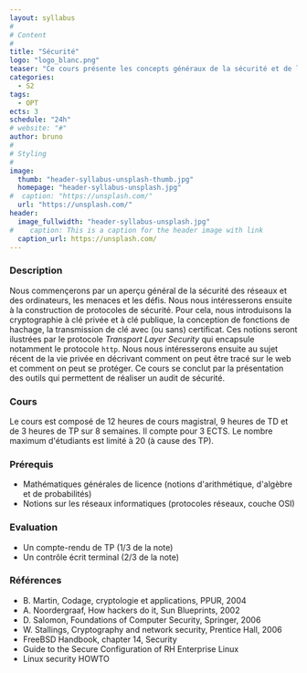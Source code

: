 ```yaml
---
layout: syllabus
#
# Content
#
title: "Sécurité"
logo: "logo_blanc.png"
teaser: "Ce cours présente les concepts généraux de la sécurité et de la vie privée selon différents points de vue."
categories:
  - S2
tags:
  - OPT
ects: 3
schedule: "24h"
# website: "#"
author: bruno
#
# Styling
#
image:
  thumb: "header-syllabus-unsplash-thumb.jpg"
  homepage: "header-syllabus-unsplash.jpg"
#  caption: "https://unsplash.com/"
  url: "https://unsplash.com/"
header:
  image_fullwidth: "header-syllabus-unsplash.jpg"
#    caption: This is a caption for the header image with link
  caption_url: https://unsplash.com/  
---
```


### Description ###

Nous commençerons par un aperçu
général de la sécurité des réseaux et des ordinateurs, les menaces et
les défis. Nous nous intéresserons ensuite à la construction de
protocoles de sécurité. Pour cela, nous introduisons la cryptographie
à clé privée et à clé publique, la conception de fonctions de hachage,
la transmission de clé avec (ou sans) certificat. Ces notions seront
ilustrées par le protocole *Transport Layer Security* qui encapsule
notamment le protocole `http`. Nous nous intéresserons ensuite au
sujet récent de la vie privée en décrivant comment on peut être tracé
sur le web et comment on peut se protéger. Ce cours se conclut par la
présentation des outils qui permettent de réaliser un audit de
sécurité.

### Cours ###

Le cours est composé de 12 heures de cours magistral, 9 heures de TD
et de 3 heures de TP sur 8 semaines. Il compte pour 3 ECTS. Le nombre
maximum d'étudiants est limité à 20 (à cause des TP).

### Prérequis ###

- Mathématiques générales de licence (notions d'arithmétique, d'algèbre
et de probabilités)
- Notions sur les réseaux informatiques (protocoles réseaux, couche
OSI)

### Evaluation ###

-   Un compte-rendu de TP (1/3 de la note)
-   Un contrôle écrit terminal (2/3 de la note)

### Références ###

-   B. Martin, Codage, cryptologie et applications, PPUR, 2004
-   A. Noordergraaf, How hackers do it, Sun Blueprints, 2002
-   D. Salomon, Foundations of Computer Security, Springer, 2006
-   W. Stallings, Cryptography and network security, Prentice Hall, 2006
-   FreeBSD Handbook, chapter 14, Security
-   Guide to the Secure Configuration of RH Enterprise Linux
-   Linux security HOWTO

